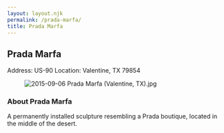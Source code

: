 ```yaml
---
layout: layout.njk
permalink: /prada-marfa/
title: Prada Marfa
---
```


<article class="attraction-detail container">
  <h2>Prada Marfa</h2>
  <div class="attraction-meta">
    <span class="address">Address: US-90</span>
    <span class="location">Location: Valentine, TX 79854</span>
  </div>
  <figure class="attraction-image">
    <img src="https://upload.wikimedia.org/wikipedia/commons/1/17/2015-09-06_Prada_Marfa_%28Valentine%2C_TX%29.jpg?v=1743943749167" alt="2015-09-06 Prada Marfa (Valentine, TX).jpg" loading="lazy">
  </figure>
  <div class="attraction-description">
    <h3>About Prada Marfa</h3>
    <p>A permanently installed sculpture resembling a Prada boutique, located in the middle of the desert.</p>
  </div>
  
</article>